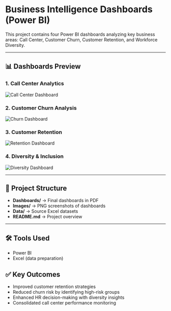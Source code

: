 # Business Intelligence Dashboards (Power BI)

This project contains four Power BI dashboards analyzing key business areas: Call Center, Customer Churn, Customer Retention, and Workforce Diversity.

---

## 📊 Dashboards Preview

### 1. Call Center Analytics
![Call Center Dashboard](Images/Call-Center-Dashboard.png)

### 2. Customer Churn Analysis
![Churn Dashboard](Images/Churn-Dashboard.png)

### 3. Customer Retention
![Retention Dashboard](Images/Retention-Dashboard.png)

### 4. Diversity & Inclusion
![Diversity Dashboard](Images/Diversity-Dashboard.png)

---

## 📂 Project Structure
- **Dashboards/** → Final dashboards in PDF  
- **Images/** → PNG screenshots of dashboards  
- **Data/** → Source Excel datasets  
- **README.md** → Project overview  

---

## 🛠 Tools Used
- Power BI  
- Excel (data preparation)  

## ✅ Key Outcomes
- Improved customer retention strategies  
- Reduced churn risk by identifying high-risk groups  
- Enhanced HR decision-making with diversity insights  
- Consolidated call center performance monitoring  
